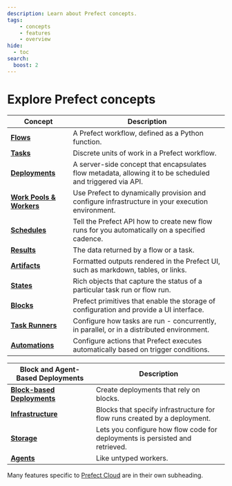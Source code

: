```yaml
---
description: Learn about Prefect concepts.
tags:
    - concepts
    - features
    - overview
hide:
  - toc
search:
  boost: 2
---
```


# Explore Prefect concepts

| Concept                                            | Description                                                                                                                 |
| -------------------------------------------------- | --------------------------------------------------------------------------------------------------------------------------- |
| __[Flows](/concepts/flows)__                       | A Prefect workflow, defined as a Python function.                                                                           |
| __[Tasks](/concepts/tasks)__                       | Discrete units of work in a Prefect workflow.                                                                               |
| __[Deployments](/concepts/deployments)__           | A server-side concept that encapsulates flow metadata, allowing it to be scheduled and triggered via API. |
| __[Work Pools & Workers](/concepts/work-pools)__   | Use Prefect to dynamically provision and configure infrastructure in your execution environment.                      |
| __[Schedules](/concepts/schedules)__               | Tell the Prefect API how to create new flow runs for you automatically on a specified cadence.     |
| __[Results](/concepts/results)__                   | The data returned by a flow or a task.                                                                                      |
| __[Artifacts](/concepts/artifacts)__               | Formatted outputs rendered in the Prefect UI, such as markdown, tables, or links.                                      |
| __[States](/concepts/states)__                     | Rich objects that capture the status of a particular task run or flow run.                                                                            |
| __[Blocks](/concepts/blocks)__                     | Prefect primitives that enable the storage of configuration and provide a UI interface.                                     |
| __[Task Runners](/concepts/task-runners)__         | Configure how tasks are run - concurrently, in parallel, or in a distributed environment. |
| __[Automations](/concepts/automations)__           | Configure actions that Prefect executes automatically based on trigger conditions.                |

|  Block and Agent-Based Deployments                 | Description   |
| -------------------------------------------------- | --------------------------------------------------------------------------------------------------------------------------- |
| __[Block-based Deployments](/concepts/deployments-block-based)__    | Create deployments that rely on blocks.   |
| __[Infrastructure](/concepts/infrastructure)__           | Blocks that specify infrastructure for flow runs created by a deployment.   |
| __[Storage](/concepts/storage)__                         | Lets you configure how flow code for deployments is persisted and retrieved.     |
| __[Agents](/concepts/agents)__                           | Like untyped workers. |

Many features specific to [Prefect Cloud](/cloud/) are in their own subheading.

